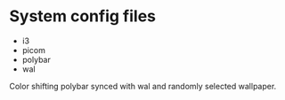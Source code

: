 # System config files
* i3
* picom
* polybar
* wal

Color shifting polybar synced with wal and randomly selected wallpaper.
